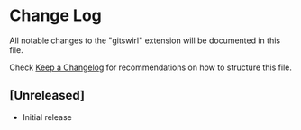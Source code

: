 # Change Log

All notable changes to the "gitswirl" extension will be documented in this file.

Check [Keep a Changelog](http://keepachangelog.com/) for recommendations on how to structure this file.

## [Unreleased]

- Initial release